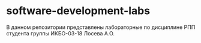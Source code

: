 # software-development-labs
В данном репозитории представлены лабораторные по дисциплине РПП студента группы ИКБО-03-18 Лосева А.О.
